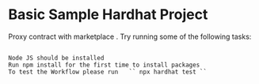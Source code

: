 # Basic Sample Hardhat Project

Proxy contract with marketplace . 
Try running some of the following tasks:

```shell

Node JS should be installed
Run npm install for the first time to install packages
To test the Workflow please run   `` npx hardhat test ``

```
